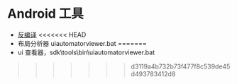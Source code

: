 # Android 工具

* [反编译](https://github.com/skylot/jadx)
<<<<<<< HEAD
* 布局分析器 uiautomatorviewer.bat
=======
* ui 查看器，sdk\tools\bin\uiautomatorviewer.bat
>>>>>>> d3119a4b732b73f477f8c539de45d493783412d8
